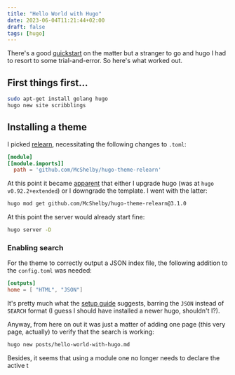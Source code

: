 ```yaml
---
title: "Hello World with Hugo"
date: 2023-06-04T11:21:44+02:00
draft: false
tags: [hugo]
---
```


There's a good [quickstart](https://gohugo.io/getting-started/quick-start/) on the matter but a stranger to go and hugo
I had to resort to some trial-and-error. So here's what worked out.

## First things first...
 
```bash
sudo apt-get install golang hugo
hugo new site scribblings
```

## Installing a theme

I picked [relearn](https://mcshelby.github.io/hugo-theme-relearn/basics/installation/index.html), 
necessitating the following changes to `.toml`: 

```toml
[module]
[[module.imports]]
  path = 'github.com/McShelby/hugo-theme-relearn'
```

At this point it became [apparent](https://mcshelby.github.io/hugo-theme-relearn/basics/migration/) that either I 
upgrade hugo (was at `hugo v0.92.2+extended`) or I downgrade the template. I went with the latter:

```bash
hugo mod get github.com/McShelby/hugo-theme-relearn@3.1.0
```

At this point the server would already start fine: 

```bash
hugo server -D  
```

### Enabling search

For the theme to correctly output a JSON index file, the following addition to the `config.toml` was needed:
```toml
[outputs]
home = [ "HTML", "JSON"]
```

It's pretty much what the [setup guide](https://mcshelby.github.io/hugo-theme-relearn/basics/installation/index.html) 
suggests, barring the `JSON` instead of `SEARCH` format (I guess I should have installed a newer hugo, shouldn't I?). 

Anyway, from here on out it was just a matter of adding one page (this very page, actually) to verify that the search 
is working:
```bash
hugo new posts/hello-world-with-hugo.md
```

Besides, it seems that using a module one no longer needs to declare the active t